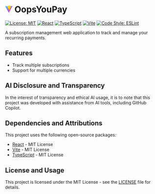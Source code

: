 # <img src="public/vite.svg" width="24" height="24" alt="OopsYouPay"> OopsYouPay

[![License: MIT](https://img.shields.io/badge/License-MIT-yellow.svg)](https://opensource.org/licenses/MIT)
[![React](https://img.shields.io/badge/React-19.0.0-blue.svg)](https://reactjs.org/)
[![TypeScript](https://img.shields.io/badge/TypeScript-5.7.2-blue.svg)](https://www.typescriptlang.org/)
[![Vite](https://img.shields.io/badge/Vite-6.3.1-646CFF.svg)](https://vitejs.dev)
[![Code Style: ESLint](https://img.shields.io/badge/Code_Style-ESLint-4B32C3.svg)](https://eslint.org)

A subscription management web application to track and manage your recurring payments.

## Features

- Track multiple subscriptions
- Support for multiple currencies

## AI Disclosure and Transparency

In the interest of transparency and ethical AI usage, it is to note that this project was developed with assistance from AI tools, including GitHub Copilot.

## Dependencies and Attributions

This project uses the following open-source packages:

- [React](https://reactjs.org/) - MIT License
- [Vite](https://vitejs.dev/) - MIT License
- [TypeScript](https://www.typescriptlang.org/) - MIT License

## License and Usage

This project is licensed under the MIT License - see the [LICENSE](LICENSE) file for details.

